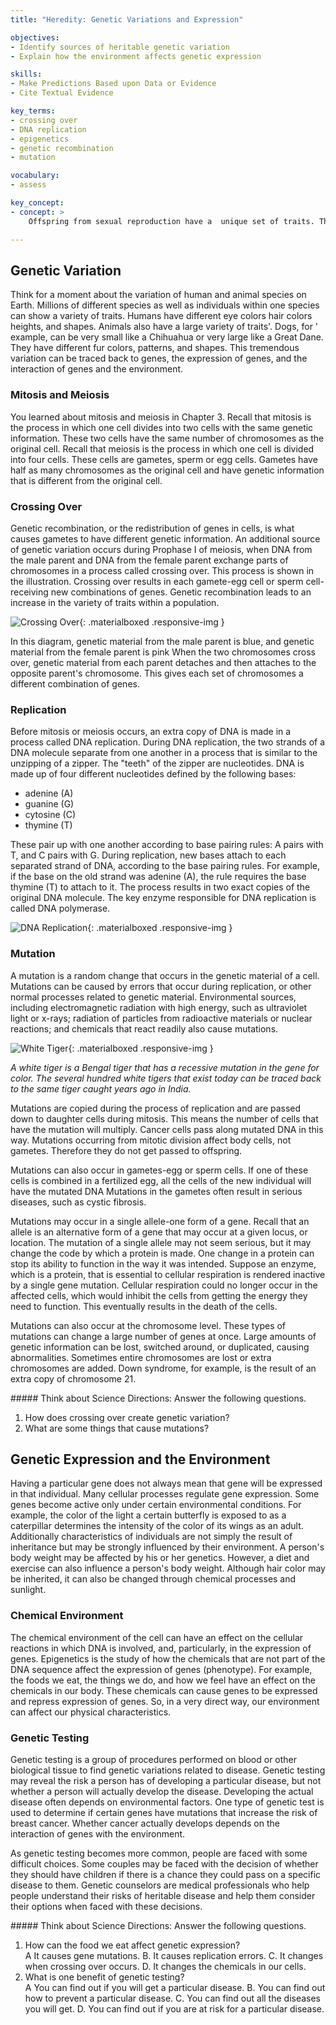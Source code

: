 ```yaml
---
title: "Heredity: Genetic Variations and Expression"

objectives:
- Identify sources of heritable genetic variation
- Explain how the environment affects genetic expression

skills:
- Make Predictions Based upon Data or Evidence
- Cite Textual Evidence

key_terms:
- crossing over
- DNA replication
- epigenetics
- genetic recombination
- mutation

vocabulary:
- assess

key_concept:
- concept: >
    Offspring from sexual reproduction have a  unique set of traits. There are various causes of changes in traits from one generation to the next.

---
```


## Genetic Variation

Think for a moment about the variation of human and animal species on Earth. Millions of different species as well as individuals within one species can show a variety of traits. Humans have different eye colors hair colors heights, and shapes. Animals also have a large variety of traits'. Dogs, for ' example, can be very small like a Chihuahua or very large like a Great Dane. They have different fur colors, patterns, and shapes. This tremendous variation can be traced back to genes, the expression of genes, and the interaction of genes and the environment.

### Mitosis and Meiosis

You learned about mitosis and meiosis in Chapter 3. Recall that mitosis is the process in which one cell divides into two cells with the same genetic information. These two cells have the same number of chromosomes as the original cell. Recall that meiosis is the process in which one cell is divided into four cells. These cells are gametes, sperm or egg cells. Gametes have half as many chromosomes as the original cell and have genetic information that is different from the original cell.

### Crossing Over

Genetic recombination, or the redistribution of genes in cells, is what causes gametes to have different genetic information. An additional source of genetic variation occurs during Prophase I of meiosis, when DNA from the male parent and DNA from the female parent exchange parts of chromosomes in a process called crossing over. This process is shown in the illustration. Crossing over results in each gamete-egg cell or sperm cell-receiving new combinations of genes. Genetic recombination leads to an increase in the variety of traits within a population.

![Crossing Over](){: .materialboxed .responsive-img }

In this diagram, genetic material from the male parent is blue, and genetic material from the female parent is pink When the two chromosomes cross over, genetic material from each parent detaches and then attaches to the opposite parent's chromosome. This gives each set of chromosomes a different combination of genes.

### Replication

Before mitosis or meiosis occurs, an extra copy of DNA is made in a process called DNA replication. During DNA replication, the two strands of a DNA molecule separate from one another in a process that is similar to the unzipping of a zipper. The "teeth" of the zipper are nucleotides. DNA is made up of four different nucleotides defined by the following bases:

  * adenine (A)
  * guanine (G)
  * cytosine (C)
  * thymine (T)

These pair up with one another according to base pairing rules: A pairs with T, and C pairs with G. During replication, new bases attach to each separated strand of DNA, according to the base pairing rules. For example, if the base on the old strand was adenine (A), the rule requires the base thymine (T) to attach to it. The process results in two exact copies of the original DNA molecule. The key enzyme responsible for DNA replication is called DNA polymerase.

![DNA Replication](){: .materialboxed .responsive-img }

### Mutation

A mutation is a random change that occurs in the genetic material of a cell. Mutations can be caused by errors that occur during replication, or other normal processes related to genetic material. Environmental sources, including electromagnetic radiation with high energy, such as ultraviolet light or x-rays; radiation of particles from radioactive materials or nuclear reactions; and chemicals that react readily also cause mutations.

![White Tiger](){: .materialboxed .responsive-img }

*A white tiger is a Bengal tiger that has a recessive mutation in the gene for color. The several hundred white tigers that exist today can be traced back to the same tiger caught years ago in India.*

Mutations are copied during the process of replication and are passed down to daughter cells during mitosis. This means the number of cells that have the mutation will multiply. Cancer cells pass along mutated DNA in this way. Mutations occurring from mitotic division affect body cells, not gametes. Therefore they do not get passed to offspring.

Mutations can also occur in gametes-egg or sperm cells. If one of these cells is combined in a fertilized egg, all the cells of the new individual will have the mutated DNA Mutations in the gametes often result in serious diseases, such as cystic fibrosis.

Mutations may occur in a single allele-one form of a gene. Recall that an allele is an alternative form of a gene that may occur at a given locus, or location. The mutation of a single allele may not seem serious, but it may change the code by which a protein is made. One change in a protein can stop its ability to function in the way it was intended. Suppose an enzyme, which is a protein, that is essential to cellular respiration is rendered inactive by a single gene mutation. Cellular respiration could no longer occur in the affected cells, which would inhibit the cells from getting the energy they need to function. This eventually results in the death of the cells.

Mutations can also occur at the chromosome level. These types of mutations can change a large number of genes at once. Large amounts of genetic information can be lost, switched around, or duplicated, causing abnormalities. Sometimes entire chromosomes are lost or extra chromosomes are added. Down syndrome, for example, is the result of an extra copy of chromosome 21.

<div class="card-panel {{ page.color }} white-text" markdown="1">
##### Think about Science
Directions: Answer the following questions.

  1. How does crossing over create genetic variation?
  2. What are some things that cause mutations?
</div>

## Genetic Expression and the Environment

Having a particular gene does not always mean that gene will be expressed in that individual. Many cellular processes regulate gene expression. Some genes become active only under certain environmental conditions. For example, the color of the light a certain butterfly is exposed to as a caterpillar determines the intensity of the color of its wings as an adult. Additionally characteristics of individuals are not simply the result of inheritance but may be strongly influenced by their environment. A person's body weight may be affected by his or her genetics. However, a diet and exercise can also influence a person's body weight. Although hair color may be inherited, it can also be changed through chemical processes and sunlight.

### Chemical Environment

The chemical environment of the cell can have an effect on the cellular reactions in which DNA is involved, and, particularly, in the expression of genes. Epigenetics is the study of how the chemicals that are not part of the DNA sequence affect the expression of genes (phenotype). For example, the foods we eat, the things we do, and how we feel have an effect on the chemicals in our body. These chemicals can cause genes to be expressed and repress expression of genes. So, in a very direct way, our environment can affect our physical characteristics.

### Genetic Testing

Genetic testing is a group of procedures performed on blood or other biological tissue to find genetic variations related to disease. Genetic testing may reveal the risk a person has of developing a particular disease, but not whether a person will actually develop the disease. Developing the actual disease often depends on environmental factors. One type of genetic test is used to determine if certain genes have mutations that increase the risk of breast cancer. Whether cancer actually develops depends on the interaction of genes with the environment.

As genetic testing becomes more common, people are faced with some difficult choices. Some couples may be faced with the decision of whether they should have children if there is a chance they could pass on a specific disease to them. Genetic counselors are medical professionals who help people understand their risks of heritable disease and help them consider their options when faced with these decisions.

<div class="card-panel {{ page.color }} white-text" markdown="1">
##### Think about Science
Directions: Answer the following questions.

  1. How can the food we eat affect genetic expression?  
    A It causes gene mutations.
    B. It causes replication errors.
    C. It changes when crossing over occurs.
    D. It changes the chemicals in our cells.    
  2.  What is one benefit of genetic testing?  
    A You can find out if you will get a particular disease.
    B. You can find out how to prevent a particular disease.
    C. You can find out all the diseases you will get.
    D. You can find out if you are at risk for a particular disease.
</div>